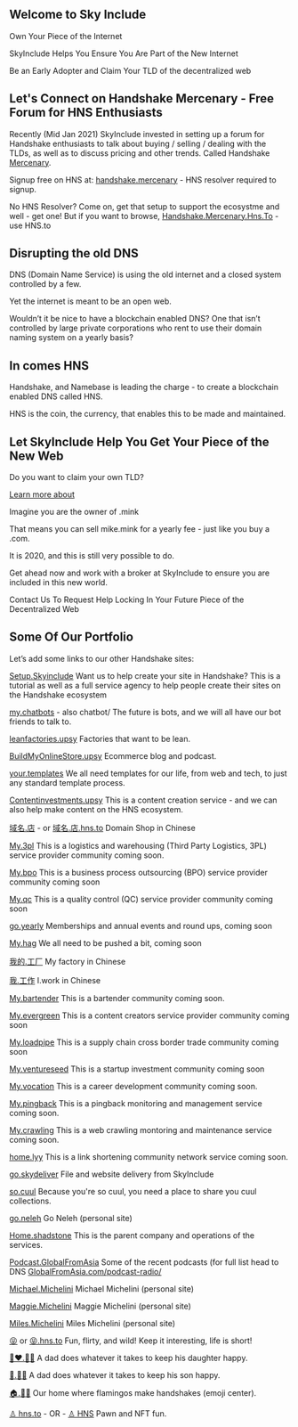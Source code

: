 ## Welcome to Sky Include

Own Your Piece of the Internet

SkyInclude Helps You Ensure You Are Part of the New Internet

Be an Early Adopter and Claim Your TLD of the decentralized web

## Let's Connect on Handshake Mercenary - Free Forum for HNS Enthusiasts

Recently (Mid Jan 2021) SkyInclude invested in setting up a forum for Handshake enthusiasts to talk about buying / selling / dealing with the TLDs, as well as to discuss pricing and other trends. Called Handshake [Mercenary](http://mercenary.hns.to).

Signup free on HNS at:
[handshake.mercenary](http://handshake.mercenary) - HNS resolver required to signup.

No HNS Resolver? Come on, get that setup to support the ecosystme and well - get one! But if you want to browse, [Handshake.Mercenary.Hns.To](http://handshake.mercenary.hns.to) - use HNS.to



## Disrupting the old DNS

DNS (Domain Name Service) is using the old internet and a closed system controlled by a few.

Yet the internet is meant to be an open web.

Wouldn’t it be nice to have a blockchain enabled DNS? One that isn’t controlled by large private corporations who rent to use their domain naming system on a yearly basis?



## In comes HNS

Handshake, and Namebase is leading the charge - to create a blockchain enabled DNS called HNS. 


HNS is the coin, the currency, that enables this to be made and maintained.



## Let SkyInclude Help You Get Your Piece of the New Web

Do you want to claim your own TLD?

[Learn more about](about.html)

Imagine you are the owner of .mink

That means you can sell mike.mink for a yearly fee - just like you buy a .com.

It is 2020, and this is still very possible to do.

Get ahead now and work with a broker at SkyInclude to ensure you are included in this new world.

Contact Us To Request Help Locking In Your Future Piece of the Decentralized Web

## Some Of Our Portfolio

Let’s add some links to our other Handshake sites:

[Setup.Skyinclude](http://setup.skyinclude)
Want us to help create your site in Handshake? This is a tutorial as well as a full service agency to help people create their sites on the Handshake ecosystem

[my.chatbots](http://my.chatbots) - also chatbot/
The future is bots, and we will all have our bot friends to talk to.

[leanfactories.upsy](http://leanfactories.upsy)
Factories that want to be lean. 

[BuildMyOnlineStore.upsy](http://buildmyonlinestore.upsy)
Ecommerce blog and podcast. 


[your.templates](http://your.templates)
We all need templates for our life, from web and tech, to just any standard template process.

[Contentinvestments.upsy](http://contentinvestments.upsy)
This is a content creation service - and we can also help make content on the HNS ecosystem.


[域名.店](http://xn--eqrt2g.xn--hxt/) - or [域名.店.hns.to](http://xn--eqrt2g.xn--hxt.hns.to/) 
Domain Shop in Chinese

[My.3pl](http://my.3pl) 
This is a logistics and warehousing (Third Party Logistics, 3PL) service provider community coming soon.

[My.bpo](http://my.bpo)
This is a business process outsourcing (BPO) service provider community coming soon

[My.qc](http://my.qc)
This is a quality control (QC) service provider community coming soon

[go.yearly](http://go.yearly)
Memberships and annual events and round ups, coming soon

[My.hag](http://my.hag)
We all need to be pushed a bit, coming soon


[我的.工厂](http://xn--wnu286b.xn--fmrp5v/)
My factory in Chinese 

[我.工作](http://xn--wnu.xn--2qq276a/)
I.work in Chinese

[My.bartender](http://my.bartender)
This is a bartender community coming soon.

[My.evergreen](http://my.evergreen)
This is a content creators service provider community coming soon

[My.loadpipe](http://my.loadpipe)
This is a supply chain cross border trade community coming soon

[My.ventureseed](http://my.ventureseed)
This is a startup investment community coming soon

[My.vocation](http://my.vocation)
This is a career development community coming soon.

[My.pingback](http://my.pingback)
This is a pingback monitoring and management service coming soon.

[My.crawling](http://my.crawling)
This is a web crawling montoring and maintenance service coming soon.

[home.lyy](http://home.lyy)
This is a link shortening community network service coming soon.

[go.skydeliver](http://go.skydeliver)
File and website delivery from SkyInclude

[so.cuul](http://so.cuul)
Because you're so cuul, you need a place to share you cuul collections.

[go.neleh](http://go.neleh)
Go Neleh (personal site)

[Home.shadstone](http://home.shadstone)
This is the parent company and operations of the services.

[Podcast.GlobalFromAsia](http://podcast.globalfromasia)
Some of the recent podcasts (for full list head to DNS [GlobalFromAsia.com/podcast-radio/](https://www.globalfromasia.com/podcast-radio/ 
)

[Michael.Michelini](http://michael.michelini)
Michael Michelini (personal site)

[Maggie.Michelini](http://maggie.michelini)
Maggie Michelini (personal site)

[Miles.Michelini](http://miles.michelini)
Miles Michelini (personal site)

[😝](http://xn--728h./) or [😝.hns.to](http://xn--728h.hns.to/)
Fun, flirty, and wild! Keep it interesting, life is short!

[👧❤.🐇🍛](http://xn--qei1848m.xn--1i8hxk/)
A dad does whatever it takes to keep his daughter happy.

[👦.🤖🦾](http://xn--oq8h.xn--yp9hqk/)
A dad does whatever it takes to keep his son happy.


[🏠.🦩🤝](http://xn--um8h.xn--5p9hxi/)
Our home where flamingos make handshakes (emoji center).


[♙ hns.to](http://xn--35h.hns.to) - OR - [♙ HNS](http://nft.xn--35h)
Pawn and NFT fun.
